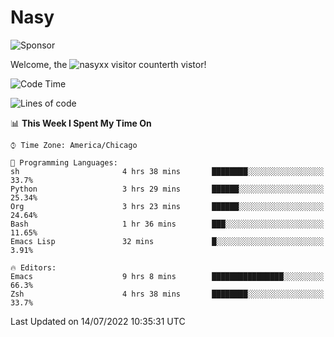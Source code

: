 # Nasy

<!--
<p align="center">
<img height="200" src="https://github-readme-stats.vercel.app/api?username=nasyxx&count_private=true&show_icons=true&theme=dracula&include_all_commits=true"/>
<img height="200" src="https://github-readme-stats.vercel.app/api/top-langs/?username=nasyxx&theme=dracula&hide=html,jupyter+notebook&count_private=true&show_icons=true"/>
</p>

  
----------------
-->

![Sponsor](https://img.shields.io/static/v1.svg?label=Sponsor&message=%E2%9D%A4&logo=GitHub&style=flat&color=pink)
 
Welcome, the ![nasyxx visitor counter](https://count.getloli.com/get/@nasyxx?theme=rule34)th vistor!
 
<!--START_SECTION:waka-->
![Code Time](http://img.shields.io/badge/Code%20Time-2%2C514%20hrs%2023%20mins-blue)

![Lines of code](https://img.shields.io/badge/From%20Hello%20World%20I%27ve%20Written-5%20Million%20lines%20of%20code-blue)

📊 **This Week I Spent My Time On** 

```text
⌚︎ Time Zone: America/Chicago

💬 Programming Languages: 
sh                       4 hrs 38 mins       ████████░░░░░░░░░░░░░░░░░   33.7% 
Python                   3 hrs 29 mins       ██████░░░░░░░░░░░░░░░░░░░   25.34% 
Org                      3 hrs 23 mins       ██████░░░░░░░░░░░░░░░░░░░   24.64% 
Bash                     1 hr 36 mins        ███░░░░░░░░░░░░░░░░░░░░░░   11.65% 
Emacs Lisp               32 mins             █░░░░░░░░░░░░░░░░░░░░░░░░   3.91%

🔥 Editors: 
Emacs                    9 hrs 8 mins        ████████████████░░░░░░░░░   66.3% 
Zsh                      4 hrs 38 mins       ████████░░░░░░░░░░░░░░░░░   33.7%

```


 Last Updated on 14/07/2022 10:35:31 UTC
<!--END_SECTION:waka-->

<!-- ![visitors](https://visitor-badge.laobi.icu/badge?page_id=nasyxx.nasyxx) -->
